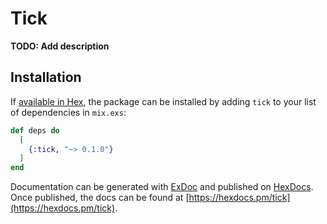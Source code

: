 # Tick

**TODO: Add description**

## Installation

If [available in Hex](https://hex.pm/docs/publish), the package can be installed
by adding `tick` to your list of dependencies in `mix.exs`:

```elixir
def deps do
  [
    {:tick, "~> 0.1.0"}
  ]
end
```

Documentation can be generated with [ExDoc](https://github.com/elixir-lang/ex_doc)
and published on [HexDocs](https://hexdocs.pm). Once published, the docs can
be found at [https://hexdocs.pm/tick](https://hexdocs.pm/tick).

